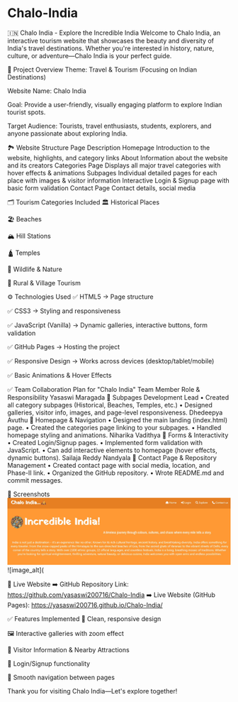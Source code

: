 # Chalo-India
🇮🇳 Chalo India - Explore the Incredible India
Welcome to Chalo India, an interactive tourism website that showcases the beauty and diversity of India's travel destinations. Whether you're interested in history, nature, culture, or adventure—Chalo India is your perfect guide.

📌 Project Overview
Theme: Travel & Tourism (Focusing on Indian Destinations)

Website Name: Chalo India

Goal: Provide a user-friendly, visually engaging platform to explore Indian tourist spots.

Target Audience: Tourists, travel enthusiasts, students, explorers, and anyone passionate about exploring India.

🏞️ Website Structure
Page	Description
Homepage	Introduction to the website, highlights, and category links
About	Information about the website and its creators
Categories Page	Displays all major travel categories with hover effects & animations
Subpages	Individual detailed pages for each place with images & visitor information
Interactive	Login & Signup page with basic form validation
Contact Page	Contact details, social media

🗂️ Tourism Categories Included
🏛️ Historical Places

🏖️ Beaches

🏔️ Hill Stations

🛕 Temples

🌿 Wildlife & Nature

🏡 Rural & Village Tourism

⚙️ Technologies Used
✅ HTML5 → Page structure

✅ CSS3 → Styling and responsiveness

✅ JavaScript (Vanilla) → Dynamic galleries, interactive buttons, form validation

✅ GitHub Pages → Hosting the project

✅ Responsive Design → Works across devices (desktop/tablet/mobile)

✅ Basic Animations & Hover Effects

✅ Team Collaboration Plan for "Chalo India"
Team Member	Role & Responsibility
Yasaswi Maragada 
🔸 Subpages Development Lead
• Created all category subpages (Historical, Beaches, Temples, etc.)
• Designed galleries, visitor info, images, and page-level responsiveness.
Dhedeepya Avuthu
🔸 Homepage & Navigation
• Designed the main landing (index.html) page.
• Created the categories page linking to your subpages.
• Handled homepage styling and animations.
Niharika	Vadithya 
🔸 Forms & Interactivity
• Created Login/Signup pages.
• Implemented form validation with JavaScript.
• Can add interactive elements to homepage (hover effects, dynamic buttons).
Sailaja Reddy Nandyala
🔸 Contact Page & Repository Management
• Created contact page with social media, location, and Phase-II link.
• Organized the GitHub repository.
• Wrote README.md and commit messages.

📸 Screenshots
![image alt](https://github.com/yasaswi200716/Chalo-India/blob/1d4e1d4940e280323c35d4faacbd5f01c2ac0f1f/homepage.jpg)
![image_alt](



🚀 Live Website
➡️ GitHub Repository Link: https://github.com/yasaswi200716/Chalo-India
➡️ Live Website (GitHub Pages): https://yasaswi200716.github.io/Chalo-India/

✅ Features Implemented
🎨 Clean, responsive design

🖼️ Interactive galleries with zoom effect

📖 Visitor Information & Nearby Attractions

🔐 Login/Signup functionality

🎯 Smooth navigation between pages

Thank you for visiting Chalo India—Let's explore together!


